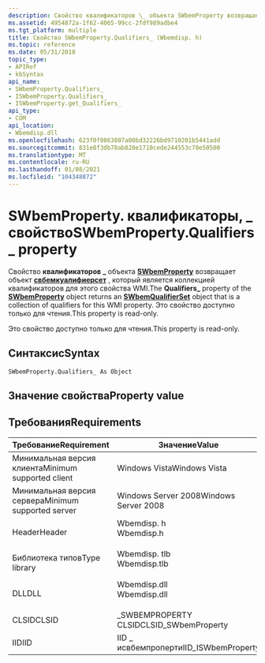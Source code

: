 ```yaml
---
description: Свойство квалификаторов \_ объекта SWbemProperty возвращает объект свбемкуалифиерсет, который является коллекцией квалификаторов для этого свойства WMI. Это свойство доступно только для чтения.
ms.assetid: 4954872a-1f62-4065-99cc-2fdf989adbe4
ms.tgt_platform: multiple
title: Свойство SWbemProperty.Qualifiers_ (Wbemdisp. h)
ms.topic: reference
ms.date: 05/31/2018
topic_type:
- APIRef
- kbSyntax
api_name:
- SWbemProperty.Qualifiers_
- ISWbemProperty.Qualifiers_
- ISWbemProperty.get_Qualifiers_
api_type:
- COM
api_location:
- Wbemdisp.dll
ms.openlocfilehash: 623f0f0863807a00bd32226bd9710201b5441add
ms.sourcegitcommit: 831e8f3db78ab820e1710cede244553c70e50500
ms.translationtype: MT
ms.contentlocale: ru-RU
ms.lasthandoff: 01/08/2021
ms.locfileid: "104348872"
---
```

# <a name="swbempropertyqualifiers_-property"></a><span data-ttu-id="8d0e1-104">SWbemProperty. квалификаторы, \_ свойство</span><span class="sxs-lookup"><span data-stu-id="8d0e1-104">SWbemProperty.Qualifiers\_ property</span></span>

<span data-ttu-id="8d0e1-105">Свойство **квалификаторов \_** объекта [**SWbemProperty**](swbemproperty.md) возвращает объект [**свбемкуалифиерсет**](swbemqualifierset.md) , который является коллекцией квалификаторов для этого свойства WMI.</span><span class="sxs-lookup"><span data-stu-id="8d0e1-105">The **Qualifiers\_** property of the [**SWbemProperty**](swbemproperty.md) object returns an [**SWbemQualifierSet**](swbemqualifierset.md) object that is a collection of qualifiers for this WMI property.</span></span> <span data-ttu-id="8d0e1-106">Это свойство доступно только для чтения.</span><span class="sxs-lookup"><span data-stu-id="8d0e1-106">This property is read-only.</span></span>

<span data-ttu-id="8d0e1-107">Это свойство доступно только для чтения.</span><span class="sxs-lookup"><span data-stu-id="8d0e1-107">This property is read-only.</span></span>

## <a name="syntax"></a><span data-ttu-id="8d0e1-108">Синтаксис</span><span class="sxs-lookup"><span data-stu-id="8d0e1-108">Syntax</span></span>


```VB
SWbemProperty.Qualifiers_ As Object
```



## <a name="property-value"></a><span data-ttu-id="8d0e1-109">Значение свойства</span><span class="sxs-lookup"><span data-stu-id="8d0e1-109">Property value</span></span>

## <a name="requirements"></a><span data-ttu-id="8d0e1-110">Требования</span><span class="sxs-lookup"><span data-stu-id="8d0e1-110">Requirements</span></span>



| <span data-ttu-id="8d0e1-111">Требование</span><span class="sxs-lookup"><span data-stu-id="8d0e1-111">Requirement</span></span> | <span data-ttu-id="8d0e1-112">Значение</span><span class="sxs-lookup"><span data-stu-id="8d0e1-112">Value</span></span> |
|-------------------------------------|-----------------------------------------------------------------------------------------|
| <span data-ttu-id="8d0e1-113">Минимальная версия клиента</span><span class="sxs-lookup"><span data-stu-id="8d0e1-113">Minimum supported client</span></span><br/> | <span data-ttu-id="8d0e1-114">Windows Vista</span><span class="sxs-lookup"><span data-stu-id="8d0e1-114">Windows Vista</span></span><br/>                                                                |
| <span data-ttu-id="8d0e1-115">Минимальная версия сервера</span><span class="sxs-lookup"><span data-stu-id="8d0e1-115">Minimum supported server</span></span><br/> | <span data-ttu-id="8d0e1-116">Windows Server 2008</span><span class="sxs-lookup"><span data-stu-id="8d0e1-116">Windows Server 2008</span></span><br/>                                                          |
| <span data-ttu-id="8d0e1-117">Header</span><span class="sxs-lookup"><span data-stu-id="8d0e1-117">Header</span></span><br/>                   | <dl> <span data-ttu-id="8d0e1-118"><dt>Wbemdisp. h</dt></span><span class="sxs-lookup"><span data-stu-id="8d0e1-118"><dt>Wbemdisp.h</dt></span></span> </dl>   |
| <span data-ttu-id="8d0e1-119">Библиотека типов</span><span class="sxs-lookup"><span data-stu-id="8d0e1-119">Type library</span></span><br/>             | <dl> <span data-ttu-id="8d0e1-120"><dt>Wbemdisp. tlb</dt></span><span class="sxs-lookup"><span data-stu-id="8d0e1-120"><dt>Wbemdisp.tlb</dt></span></span> </dl> |
| <span data-ttu-id="8d0e1-121">DLL</span><span class="sxs-lookup"><span data-stu-id="8d0e1-121">DLL</span></span><br/>                      | <dl> <span data-ttu-id="8d0e1-122"><dt>Wbemdisp.dll</dt></span><span class="sxs-lookup"><span data-stu-id="8d0e1-122"><dt>Wbemdisp.dll</dt></span></span> </dl> |
| <span data-ttu-id="8d0e1-123">CLSID</span><span class="sxs-lookup"><span data-stu-id="8d0e1-123">CLSID</span></span><br/>                    | <span data-ttu-id="8d0e1-124">\_SWBEMPROPERTY CLSID</span><span class="sxs-lookup"><span data-stu-id="8d0e1-124">CLSID\_SWbemProperty</span></span><br/>                                                         |
| <span data-ttu-id="8d0e1-125">IID</span><span class="sxs-lookup"><span data-stu-id="8d0e1-125">IID</span></span><br/>                      | <span data-ttu-id="8d0e1-126">IID \_ исвбемпроперти</span><span class="sxs-lookup"><span data-stu-id="8d0e1-126">IID\_ISWbemProperty</span></span><br/>                                                          |



 

 




